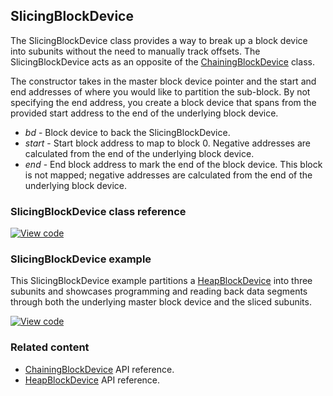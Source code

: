 ## SlicingBlockDevice

The SlicingBlockDevice class provides a way to break up a block device into subunits without the need to manually track offsets. The SlicingBlockDevice acts as an opposite of the [ChainingBlockDevice](/docs/v5.7/reference/chainingblockdevice.html) class.

The constructor takes in the master block device pointer and the start and end addresses of where you would like to partition the sub-block. By not specifying the end address, you create a block device that spans from the provided start address to the end of the underlying block device.

  - _bd_ -  Block device to back the SlicingBlockDevice.
  - _start_ - Start block address to map to block 0. Negative addresses are calculated from the end of the underlying block device.
  - _end_ - End block address to mark the end of the block device. This block is not mapped; negative addresses are calculated from the end of the underlying block device.

### SlicingBlockDevice class reference

[![View code](https://www.mbed.com/embed/?type=library)](http://os-doc-builder.test.mbed.com/docs/v5.7/mbed-os-api-doxy/class_slicing_block_device.html)

### SlicingBlockDevice example

This SlicingBlockDevice example partitions a [HeapBlockDevice](/docs/v5.7/reference/heapblockdevice.html) into three subunits and showcases programming and reading back data segments through both the underlying master block device and the sliced subunits.

[![View code](https://www.mbed.com/embed/?url=https://os.mbed.com/teams/mbed_example/code/SlicingBlockDevice_ex_1/)](https://os.mbed.com/teams/mbed_example/code/SlicingBlockDevice_ex_1/file/62c01cd06ff7/main.cpp)

### Related content

- [ChainingBlockDevice](/docs/v5.7/reference/chainingblockdevice.html) API reference.
- [HeapBlockDevice](/docs/v5.7/reference/heapblockdevice.html) API reference.
